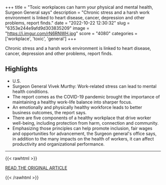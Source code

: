 +++
title = "Toxic workplaces can harm your physical and mental health, Surgeon General says"
description = "Chronic stress and a harsh work environment is linked to heart disease, cancer, depression and other problems, report finds."
date = "2022-10-22 12:30:32"
slug = "6353e244e9afd9d303835209"
image = "https://i.imgur.com/rN6RNWH.jpg"
score = "4080"
categories = ['workplace', 'toxic', 'general']
+++

Chronic stress and a harsh work environment is linked to heart disease, cancer, depression and other problems, report finds.

## Highlights

- U.S.
- Surgeon General Vivek Murthy: Work-related stress can lead to mental health conditions.
- The report comes as the COVID-19 pandemic brought the importance of maintaining a healthy work-life balance into sharper focus.
- An emotionally and physically healthy workforce leads to better business outcomes, the report says.
- There are five components of a healthy workplace that drive worker well-being, including protection from harm, connection and community.
- Emphasizing those principles can help promote inclusion, fair wages and opportunities for advancement, the Surgeon general's office says, in addition to the many impacts on the health of workers, it can affect productivity and organizational performance.

---

{{< rawhtml >}}
  <p class="article-category">
    <a target="_blank" href="https://www.cbsnews.com/news/toxic-workplaces-are-bad-for-your-physical-health-surgeon-general/">READ THE ORIGINAL ARTICLE</a>
  </p>
{{< /rawhtml >}}
